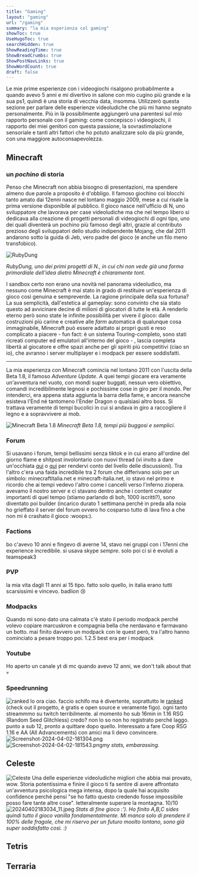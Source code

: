 ```yaml
---
title: "Gaming"
layout: "gaming"
url: "/gaming"
summary: "la mia esperienza col gaming"
showToc: true
UseHugoToc: true
searchHidden: true
ShowReadingTime: true
ShowBreadCrumbs: true
ShowPostNavLinks: true
ShowWordCount: true
draft: false
---
```


Le mie prime esperienze con i videogiochi risalgono probabilmente a quando avevo 5 anni e mi divertivo in salone con mio cugino più grande e la sua ps1, quindi è una storia di vecchia data, insomma. Utilizzerò questa sezione per parlare delle esperienze videoludiche che più mi hanno segnato personalmente. Più in là possibilmente aggiungerò una parentesi sul mio rapporto personale con il gaming: come concepisco i videogiochi, il rapporto dei miei genitori con questa passione, la sovrastimolazione sensoriale e tanti altri fattori che ho potuto analizzare solo da più grande, con una maggiore autoconsapevolezza.



## Minecraft
### un _pochino_ di storia
Penso che Minecraft non abbia bisogno di presentazioni, ma spendere almeno due parole a proposito è d'obbligo. Il famoso giochino coi blocchi tanto amato dai 12enni nasce nel lontano maggio 2009, mese a cui risale la prima versione disponibile al pubblico. Il gioco nasce nell'ufficio di N, uno sviluppatore che lavorava per case videoludiche ma che nel tempo libero si dedicava alla creazione di progetti personali di videogiochi di ogni tipo, uno dei quali diventerà un pochino più famoso degli altri, grazie al contributo prezioso degli sviluppatori dello studio indipendente Mojang, che dal 2011 andarono sotto la guida di Jeb, vero padre del gioco (e anche un filo meno transfobico).  

![RubyDung](https://lostmediawiki.com/w/images/thumb/5/57/Rubydung0.jpg/800px-Rubydung0.jpg "RubyDung, RPG by Notch") 

*RubyDung, uno dei primi progetti di N., in cui chi non vede già una forma primordiale dell'idea dietro Minecraft è chiaramente tont.*

I sandbox certo non erano una novità nel panorama videoludico, ma nessuno come Minecraft è mai stato in grado di restituire un'esperienza di gioco così genuina e sempreverde. La ragione principale della sua fortuna? La sua semplicità, dall'estetica al gameplay: sono convinto che sia stato questo ad avvicinare decine di milioni di giocatori di tutte le età. A renderlo eterno però sono state le infinite possibilità per vivere il gioco: dalle costruzioni più carine e creative alle *farm* automatica di qualunque cosa immaginabile, Minecraft può essere adattato ai propri gusti e reso complicato a piacere - fun fact: è un sistema Touring-completo, sono stati ricreati computer ed emulatori all'interno del gioco - , lascia completa libertà al giocatore e offre spazi anche per gli spiriti più competitivi (ciao sn io), che avranno i server multiplayer e i modpack per essere soddisfatti.  

--------------------------------------  


La mia esperienza con Minecraft comincia nel lontano 2011 con l'uscita della Beta 1.8, il famoso _Adventure Update_. A quei tempi giocare era veramente un'avventura nel vuoto, con mondi super buggati, nessun vero obiettivo, comandi incredibilmente legnosi e pochissime cose in giro per il mondo. Per intenderci, era appena stata aggiunta la barra della fame, e ancora neanche esisteva l'End né tantomeno l'Ender Dragon o qualsiasi altro boss. Si trattava veramente di tempi bucolici in cui si andava in giro a raccogliere il legno e a sopravvivere ai mob.  

![Minecraft Beta 1.8](https://i.redd.it/gk2ocpsvbfn01.png "Minecraft Beta 1.8, tempi più buggati e semplici")
*Minecraft Beta 1.8, tempi più buggosi e semplici.*  
### Forum
Si usavano i forum, tempi bellissimi senza tiktok e in cui erano all'ordine del giorno flame e shitpost involontario con nuovi thread (vi invito a dare un'occhiata [qui](https://www.minecraftitalia.net/forum/38-flood/page/100/) o [qui](https://www.minecraftitalia.net/topic/57528-guidaessere-puccioso) per rendervi conto del livello delle discussioni). Tra l'altro c'era una faida incredibile tra 2 forum che differivano solo per un simbolo: minecraftitalia.net e minecraft-italia.net, io stavo nel primo e ricordo che ai tempi vedevo l'altro come i cancelli verso l'inferno ziopera. avevamo il nostro server e ci stavano dentro anche i content creator importanti di quel tempo (stiamo parlando di boh, 1000 iscritti?), sono diventato poi builder (incarico durato 1 settimana perché in preda alla noia ho grieffato il server del forum ovvero ho cosparso tutto di lava fino a che non mi è crashato il gioco :woops:). 
### Factions
bo c'avevo 10 anni e fingevo di averne 14, stavo nei gruppi con i 17enni che experience incredibile. si usava skype *sempre*. solo poi ci si è evoluti a teamspeak3
### PVP
la mia vita dagli 11 anni ai 15 tipo. fatto solo quello, in italia erano tutti scarsissimi e vincevo. badlion :cry:
### Modpacks
Quando mi sono dato una calmata c'è stato il periodo modpack perché volevo copiare marcuskron e compagnia bella che nerdavano e farmavano un botto. mai finito davvero un modpack con le quest però, tra l'altro hanno cominciato a pesare troppo poi. 1.2.5 best era per i modpack
### Youtube
Ho aperto un canale yt di mc quando avevo 12 anni, we don't talk about that :skull:
### Speedrunning
![ranked](https://i.ytimg.com/vi/iqCjzv244qY/maxresdefault.jpg)
Io ora ciao. faccio schifo ma è divertente, soprattutto le [ranked](https://mcsrranked.com/profile/sberlffn) (check out il progetto, è gratis e open source e veramente figo). ogni tanto streammmo su twitch terribilmente. al momento ho sub 16min in 1.16 RSG (Random Seed Glitchless) credo? non lo so non ho registrato perché laggo. punto a sub 12, pronto a quittare dopo quello.
Interessato a fare Coop RSG 1.16 e AA (All Advancements) con amici ma li devo convincere.
![Screenshot-2024-04-02-181304.png](https://tinypic.host/images/2024/04/02/Screenshot-2024-04-02-181304.png)
![Screenshot-2024-04-02-181543.png](https://tinypic.host/images/2024/04/02/Screenshot-2024-04-02-181543.png)*my stats, embarassing.*

## Celeste
![Celeste](https://gamespot.com/a/uploads/original/1556/15568848/3344817-celeste_1.jpg)
Una delle esperienze videoludiche migliori che abbia mai provato, wow. Storia potentissima e finire il gioco ti fa sentire di avere affrontato un'avventura psicologica mega intensa, dopo la quale hai acquisito confidence perché pensi "se ho fatto questo credendo fosse impossibile posso fare tante altre cose". letteralmente superare la montagna. 10/10
![20240402183034_11.jpeg](https://tinypic.host/images/2024/04/02/20240402183034_11.jpeg)
*Stats di fine gioco :'). Ho finito A,B,C sides quindi tutto il gioco vanilla fondamentalmente. Mi manca solo di prendere il 100% delle fragole, che mi riservo per un futuro moolto lontano, sono già super soddisfatto così. :)*

## Tetris



## Terraria

